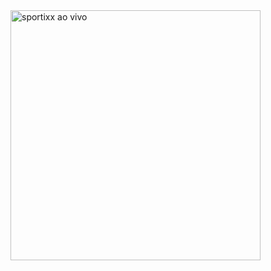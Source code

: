 
<img src="https://github.com/user-attachments/assets/4eb5d05d-33c1-4143-a524-2b2839c5c133" alt="sportixx ao vivo" width="400">
